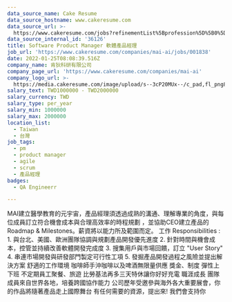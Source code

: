 ```yaml
---
data_source_name: Cake Resume
data_source_hostname: www.cakeresume.com
data_source_url: >-
  https://www.cakeresume.com/jobs?refinementList%5Bprofession%5D%5B0%5D=engineering_qa-engineer&refinementList%5Bsalary_currency%5D=TWD&range%5Bsalary_range%5D%5Bmin%5D=800096
data_source_internal_id: '36126'
title: Software Product Manager 軟體產品經理
job_url: 'https://www.cakeresume.com/companies/mai-ai/jobs/001838'
date: 2022-01-25T08:08:39.516Z
company_name: 肯狄科研有限公司
company_page_url: 'https://www.cakeresume.com/companies/mai-ai'
company_logo_url: >-
  https://media.cakeresume.com/image/upload/s--3cP20MUx--/c_pad,fl_png8,h_200,w_200/v1610469581/xlehphjtzuk3nllpqgbz.png
salary_text: TWD1000000 - TWD2000000
salary_currency: TWD
salary_type: per_year
salary_min: 1000000
salary_max: 2000000
location_list:
  - Taiwan
  - 台灣
job_tags:
  - pm
  - product manager
  - agile
  - scrum
  - 產品經理
badges:
  - QA Engineerr

---
```


MAI建立醫學教育的元宇宙，產品經理須透過成熟的溝通、理解專業的角度，與每位成員訂立符合機會成本與合理高效率的時程規劃 ，並協助CEO建立產品的Roadmap & Milestones。薪資將以能力所及範圍而定。 工作 Responsibilities : 1. 與台北、美國、歐洲團隊協調與規劃產品開發優先進度 2. 針對時間與機會成本，控管並持續改善軟體開發完成度 3. 搜集用戶與市場回饋，訂立 "User Story" 4. 串連市場開發與研發部門製定可行性工項 5. 發掘產品開發過程之風險並提出解決方案 舒適的工作環境 咖啡師手沖咖啡以及啤酒無限量供應 獎金、制度 彈性上下班 不定期員工聚餐、旅遊 比勞基法再多三天特休讓你好好充電 職涯成長 團隊成員來自世界各地，培養跨國協作能力 公司歷年受邀參與海外各大重要展會，你的作品將隨著產品走上國際舞台 有任何需要的資源，提出來! 我們會支持你